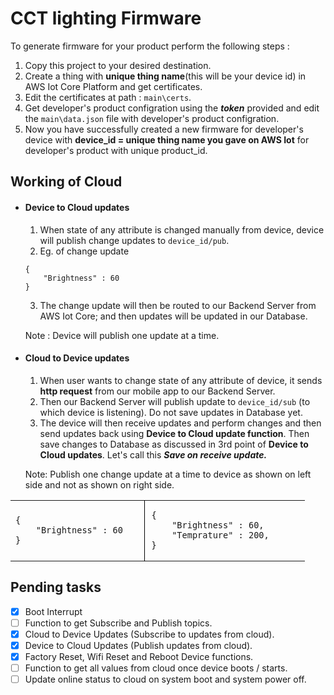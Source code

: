 # CCT lighting Firmware

To generate firmware for your product perform the following steps :

1. Copy this project to your desired destination.
2. Create a thing with **unique thing name**(this will be your device id) in AWS Iot Core Platform and get certificates.
3. Edit the certificates at path : `main\certs`.
4. Get developer's product configration using the ***token*** provided and edit the `main\data.json` file with developer's product configration.
5. Now you have successfully created a new firmware for developer's device with **device_id = unique thing name you gave on AWS Iot** for developer's product with unique product_id.

## Working of Cloud

- #### Device to Cloud updates
  
  1. When state of any attribute is changed manually from device, device will publish change updates to `device_id/pub`.
  2. Eg. of change update
    ```
    {
        "Brightness" : 60
    }
  ```
  3. The change update will then be routed to our Backend Server from AWS Iot Core; and then updates will be updated in our Database.

    Note : Device will publish one update at a time. 

- #### Cloud to Device updates
  1. When user wants to change state of any attribute of device, it sends **http request** from our mobile app to our Backend Server.
  2. Then our Backend Server will publish update to `device_id/sub` (to which device is listening). Do not save updates in Database yet.
  3. The device will then receive updates and perform changes and then send updates back using **Device to Cloud update function**. Then save changes to Database as discussed in 3rd point of **Device to Cloud updates**. Let's call this ***Save on receive update.***

  Note:  Publish one change update at a time to device as shown on left side and not as shown on right side.

<table>
<tr>
<td style="border-right: 1px solid #000; padding-right: 10px;">
<pre><code>{
    "Brightness" : 60   
}</code></pre>
</td>
<td style="padding-left: 10px;">
<pre><code>{
    "Brightness" : 60,
    "Temprature" : 200,      
}</code></pre>
            </td>
        </tr>
        </table>

## Pending tasks
 
- [x] Boot Interrupt
- [ ] Function to get Subscribe and Publish topics.
- [x] Cloud to Device Updates (Subscribe to updates from cloud).
- [x] Device to Cloud Updates (Publish updates from cloud).
- [x] Factory Reset, Wifi Reset and Reboot Device functions.
- [ ] Function to get all values from cloud once device boots / starts. 
- [ ] Update online status to cloud on system boot and system power off.